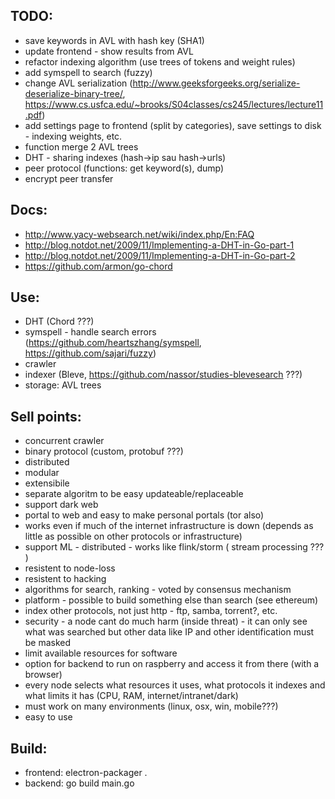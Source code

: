 TODO:
-----------
   - save keywords in AVL with hash key (SHA1)
   - update frontend - show results from AVL
   - refactor indexing algorithm (use trees of tokens and weight rules)
   - add symspell to search (fuzzy)
   - change AVL serialization (http://www.geeksforgeeks.org/serialize-deserialize-binary-tree/, https://www.cs.usfca.edu/~brooks/S04classes/cs245/lectures/lecture11.pdf)
   - add settings page to frontend (split by categories), save settings to disk - indexing weights, etc.
   - function merge 2 AVL trees
   - DHT - sharing indexes (hash->ip sau hash->urls)
   - peer protocol (functions: get keyword(s), dump)
   - encrypt peer transfer

Docs:
-----------
   - http://www.yacy-websearch.net/wiki/index.php/En:FAQ
   - http://blog.notdot.net/2009/11/Implementing-a-DHT-in-Go-part-1
   - http://blog.notdot.net/2009/11/Implementing-a-DHT-in-Go-part-2
   - https://github.com/armon/go-chord

Use:
-----------
   - DHT (Chord ???)
   - symspell - handle search errors (https://github.com/heartszhang/symspell, https://github.com/sajari/fuzzy)
   - crawler
   - indexer (Bleve, https://github.com/nassor/studies-blevesearch ???)
   - storage: AVL trees

Sell points:
-----------
   - concurrent crawler
   - binary protocol (custom, protobuf ???)
   - distributed
   - modular
   - extensibile
   - separate algoritm to be easy updateable/replaceable
   - support dark web
   - portal to web and easy to make personal portals (tor also)
   - works even if much of the internet infrastructure is down (depends as little as possible on other protocols or infrastructure)
   - support ML - distributed - works like flink/storm ( stream processing ??? )
   - resistent to node-loss
   - resistent to hacking
   - algorithms for search, ranking - voted by consensus mechanism
   - platform - possible to build something else than search (see ethereum)
   - index other protocols, not just http - ftp, samba, torrent?, etc.
   - security - a node cant do much harm (inside threat) - it can only see what was searched but other data like IP and other identification must be masked
   - limit available resources for software
   - option for backend to run on raspberry and access it from there (with a browser)
   - every node selects what resources it uses, what protocols it indexes and what limits it has (CPU, RAM, internet/intranet/dark)
   - must work on many environments (linux, osx, win, mobile???)
   - easy to use

Build:
-----------
   - frontend: electron-packager .
   - backend: go build main.go
